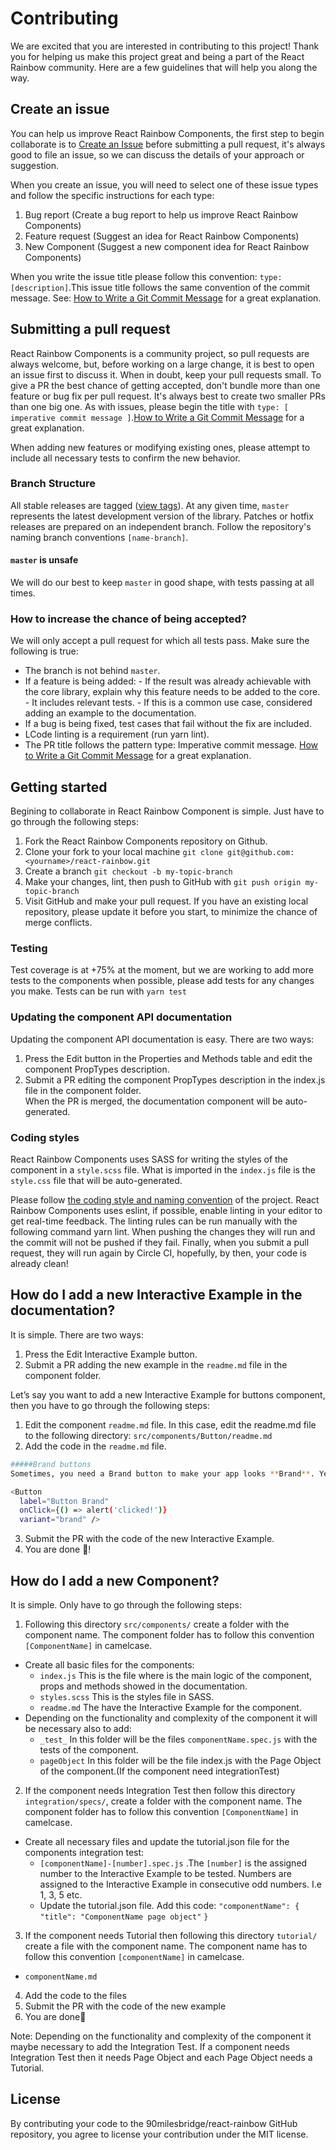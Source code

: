 # Contributing

We are excited that you are interested in contributing to this project! Thank you for helping us make this project great and being a part of the React Rainbow community. Here are a few guidelines that will help you along the way.

## Create an issue

You can help us improve React Rainbow Components, the first step to begin collaborate is to [Create an Issue](https://github.com/90milesbridge/react-rainbow/issues/new/choose) before submitting a pull request, it's always good to file an issue, so we can discuss the details of your approach or suggestion.

When you create an issue, you will need to select one of these issue types and follow the specific instructions for each type:

1. Bug report (Create a bug report to help us improve React Rainbow Components)
2. Feature request (Suggest an idea for React Rainbow Components)
3. New Component (Suggest a new component idea for React Rainbow Components)

When you write the issue title please follow this convention: `type: [description]`.This issue title follows the same convention of the commit message. See: [How to Write a Git Commit Message](https://www.conventionalcommits.org/en/v1.0.0-beta.2/) for a great explanation.

## Submitting a pull request

React Rainbow Components is a community project, so pull requests are always welcome, but, before working on a large change, it is best to open an issue first to discuss it.
When in doubt, keep your pull requests small. To give a PR the best chance of getting accepted, don't bundle more than one feature or bug fix per pull request. It's always best to create two smaller PRs than one big one.
As with issues, please begin the title with `type: [ imperative commit message ]`.[How to Write a Git Commit Message](https://www.conventionalcommits.org/en/v1.0.0-beta.2/) for a great explanation.

When adding new features or modifying existing ones, please attempt to include all necessary tests to confirm the new behavior.

### Branch Structure

All stable releases are tagged ([view tags](https://github.com/90milesbridge/react-rainbow/tags)).
At any given time, `master` represents the latest development version of the library. Patches or hotfix releases are prepared on an independent branch. Follow the repository's naming branch conventions `[name-branch]`.

#### `master` is unsafe

We will do our best to keep `master` in good shape, with tests passing at all times.

### How to increase the chance of being accepted?

We will only accept a pull request for which all tests pass. Make sure the following is true:

- The branch is not behind `master`.
- If a feature is being added:
      - If the result was already achievable with the core library, explain why this feature needs to be added to the core.
      - It includes relevant tests.
      - If this is a common use case, considered adding an example to the documentation.
- If a bug is being fixed, test cases that fail without the fix are included.
- LCode linting is a requirement  (run yarn lint).
- The PR title follows the pattern type: Imperative commit message. [How to Write a Git Commit Message](https://www.conventionalcommits.org/en/v1.0.0-beta.2/) for a great explanation.


## Getting started

Begining to collaborate in React Rainbow Component is simple. Just have to go through the following steps: 
1. Fork the React Rainbow Components repository on Github.
2. Clone your fork to your local machine `git clone git@github.com:<yourname>/react-rainbow.git`
3. Create a branch `git checkout -b my-topic-branch`
4. Make your changes, lint, then push to GitHub with `git push origin my-topic-branch`
5. Visit GitHub and make your pull request.
If you have an existing local repository, please update it before you start, to minimize the chance of merge conflicts.

### Testing

Test coverage is at +75% at the moment, but we are working to add more tests to the components when possible, please add tests for any changes you make. Tests can be run with `yarn test`

### Updating the component API documentation

Updating the component API documentation is easy. There are two ways:
1. Press the Edit button in the Properties and Methods table and edit the component PropTypes description.
2. Submit a PR editing the component PropTypes description in the index.js file in the component folder.  
When the PR is merged, the documentation component will be auto-generated.

### Coding styles

React Rainbow Components uses SASS for writing the styles of the component in a `style.scss` file. What is imported in the `index.js` file is the `style.css` file that will be auto-generated.

Please follow [the coding style and naming convention]() of the project. React Rainbow Components uses eslint,  if possible, enable linting in your editor to get real-time feedback. The linting rules can be run manually with the following command yarn lint.
When pushing the changes they will run and the commit will not be pushed if they fail.
Finally, when you submit a pull request, they will run again by Circle CI, hopefully, by then, your code is already clean!


## How do I add a new Interactive Example in the documentation?

It is simple. There are two ways:
1. Press the Edit Interactive Example button.
2. Submit a PR adding the new example in the `readme.md` file in the component folder. 

Let’s say you want to add a new Interactive Example for buttons component, then you have to go through the following steps:
1. Edit the component `readme.md` file.
In this case,  edit the readme.md file to the following directory:
`src/components/Button/readme.md`
2. Add the code in the `readme.md` file.

```sh
#####Brand buttons
Sometimes, you need a Brand button to make your app looks **Brand**. Yea ...
```
```sh
<Button 
  label="Button Brand"
  onClick={() => alert('clicked!')}
  variant="brand" />
```

3. Submit the PR with the code of the new Interactive Example.
4. You are done 🎉!


## How do I add a new Component?

It is simple. Only have to go through the following steps:

1. Following this directory `src/components/` create a folder with the component name. The component folder has to follow this convention `[ComponentName]` in camelcase.
  - Create all basic files for  the components:
      - `index.js` This is the file where is the main logic of the component, props and methods showed in the documentation.
      - `styles.scss` This is the styles file in SASS.
      - `readme.md` The have the Interactive Example for the component.
  - Depending on the functionality and complexity of the component it will be necessary also to add:
      - `_test_` In this folder will be the files `componentName.spec.js` with the tests of the component.
      - `pageObject` In this folder will be the file index.js with the Page Object of the component.(If the component need integrationTest)

2. If the component needs Integration Test then follow this directory `integration/specs/`, create a folder with the component name. The component folder has to follow this convention `[ComponentName]` in camelcase.
  - Create all necessary files and update the tutorial.json file for the components integration test:
      - `[componentName]-[number].spec.js` .The `[number]` is the assigned number to the Interactive Example to be tested. Numbers are assigned to the Interactive Example in consecutive odd numbers. I.e 1, 3, 5 etc.
      - Update the tutorial.json file. Add this code:
           `"componentName": {`
           `"title": "ComponentName page object"`
          `}`
          
3. If the component needs Tutorial then following this directory `tutorial/` create a file with the component name. The component name has to follow this convention `[componentName]` in camelcase.
  - `componentName.md`
  
4. Add the code to the files
5. Submit the PR with the code of the new example
6. You are done🎉

Note: Depending on the functionality and complexity of the component it maybe necessary to add the Integration Test. If a component needs Integration Test then it needs Page Object and each Page Object needs a Tutorial.

## License
By contributing your code to the 90milesbridge/react-rainbow GitHub repository, you agree to license your contribution under the MIT license.

